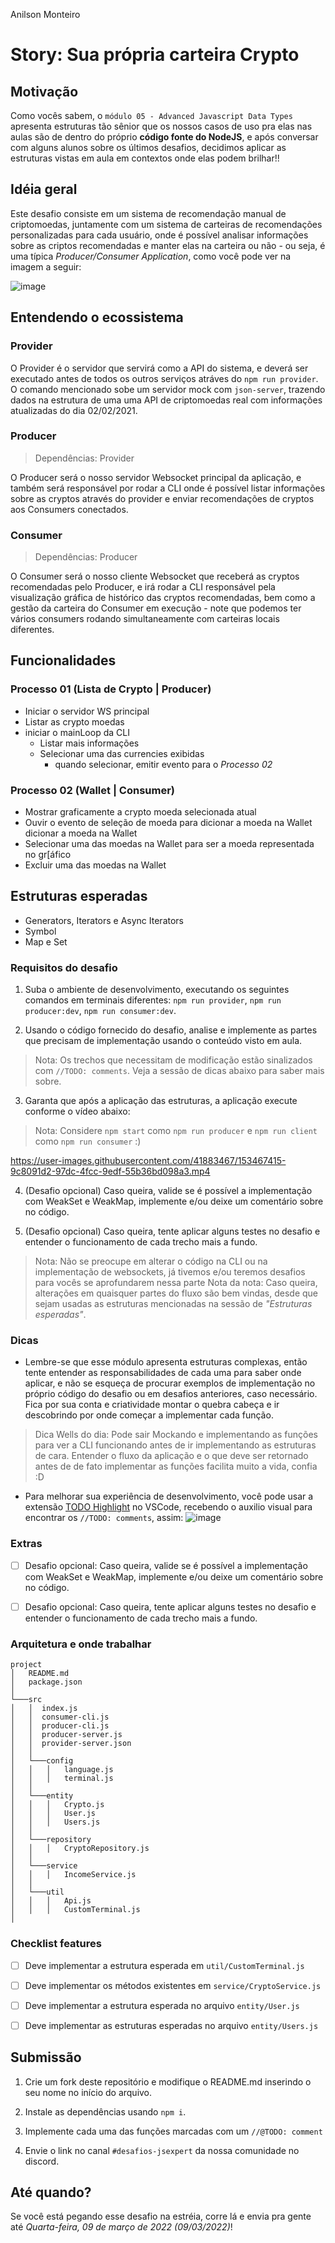 Anilson Monteiro

# Story: Sua própria carteira Crypto

## Motivação

Como vocês sabem, o `módulo 05 - Advanced Javascript Data Types` apresenta estruturas tão sênior que os nossos casos de uso pra elas nas aulas são de dentro do próprio **código fonte do NodeJS**, e após conversar com alguns alunos sobre os últimos desafios, decidimos aplicar as estruturas vistas em aula em contextos onde elas podem brilhar!!

## Idéia geral

Este desafio consiste em um sistema de recomendação manual de criptomoedas, juntamente com um sistema de carteiras de recomendações personalizadas para cada usuário, onde é possível analisar informações sobre as criptos recomendadas e manter elas na carteira ou não - ou seja, é uma típica _Producer/Consumer Application_, como você pode ver na imagem a seguir:

![image](https://user-images.githubusercontent.com/41883467/153203842-8889bbd8-e9e4-496c-b8ae-d9c6c6ec57e3.png)

## Entendendo o ecossistema

### Provider
O Provider é o servidor que servirá como a API do sistema, e deverá ser executado antes de todos os outros serviços atráves do `npm run provider`. O comando mencionado sobe um servidor mock com `json-server`, trazendo dados na estrutura de uma uma API de criptomoedas real com informações atualizadas do dia 02/02/2021.

### Producer
> Dependências: Provider

O Producer será o nosso servidor Websocket principal da aplicação, e também será responsável por rodar a CLI onde é possível listar informações sobre as cryptos através do provider e enviar recomendações de cryptos aos Consumers conectados. 

### Consumer
> Dependências: Producer

O Consumer será o nosso cliente Websocket que receberá as cryptos recomendadas pelo Producer, e irá rodar a CLI responsável pela visualização gráfica de histórico das cryptos recomendadas, bem como a gestão da carteira do Consumer em execução - note que podemos ter vários consumers rodando simultaneamente com carteiras locais diferentes.

## Funcionalidades

### Processo 01 (Lista de Crypto | Producer)

- Iniciar o servidor WS principal
- Listar as crypto moedas
- iniciar o mainLoop da CLI
  - Listar mais informações
  - Selecionar uma das currencies exibidas
    - quando selecionar, emitir evento para o _Processo 02_

### Processo 02 (Wallet | Consumer)

- Mostrar graficamente a crypto moeda selecionada atual
- Ouvir o evento de seleção de moeda para dicionar a moeda na Wallet
dicionar a moeda na Wallet
- Selecionar uma das moedas na Wallet para ser a moeda representada no gr[áfico
- Excluir uma das moedas na Wallet

## Estruturas esperadas
- Generators, Iterators e Async Iterators
- Symbol
- Map e Set

### Requisitos do desafio

1. Suba o ambiente de desenvolvimento, executando os seguintes comandos em terminais diferentes: `npm run provider`, `npm run producer:dev`, `npm run consumer:dev`.

2. Usando o código fornecido do desafio, analise e implemente as partes que precisam de implementação usando o conteúdo visto em aula. 
> Nota: Os trechos que necessitam de modificação estão sinalizados com `//TODO: comments`. Veja a sessão de dicas abaixo para saber mais sobre.

3. Garanta que após a aplicação das estruturas, a aplicação execute conforme o vídeo abaixo:
> Nota: Considere `npm start` como `npm run producer` e `npm run client` como `npm run consumer` :)

https://user-images.githubusercontent.com/41883467/153467415-9c8091d2-97dc-4fcc-9edf-55b36bd098a3.mp4

4. (Desafio opcional) Caso queira, valide se é possível a implementação com WeakSet e WeakMap, implemente e/ou deixe um comentário sobre no código.

5. (Desafio opcional) Caso queira, tente aplicar alguns testes no desafio e entender o funcionamento de cada trecho mais a fundo.

> Nota: Não se preocupe em alterar o código na CLI ou na implementação de websockets, já tivemos e/ou teremos desafios para vocês se aprofundarem nessa parte
> Nota da nota: Caso queira, alterações em quaisquer partes do fluxo são bem vindas, desde que sejam usadas as estruturas mencionadas na sessão de _"Estruturas esperadas"_.

### Dicas
- Lembre-se que esse módulo apresenta estruturas complexas, então tente entender as responsabilidades de cada uma para saber onde aplicar, e não se esqueça de procurar exemplos de implementação no próprio código do desafio ou em desafios anteriores, caso necessário. Fica por sua conta e criatividade montar o quebra cabeça e ir descobrindo por onde começar a implementar cada função.
> Dica Wells do dia: Pode sair Mockando e implementando as funções para ver a CLI funcionando antes de ir implementando as estruturas de cara. Entender o fluxo da aplicação e o que deve ser retornado antes de de fato implementar as funções facilita muito a vida, confia :D

- Para melhorar sua experiência de desenvolvimento, você pode usar a extensão [TODO Highlight](https://marketplace.visualstudio.com/items?itemName=wayou.vscode-todo-highlight) no VSCode, recebendo o auxilio visual para encontrar os `//TODO: comments`, assim:
![image](https://user-images.githubusercontent.com/41883467/153465555-f2daa3e0-5770-4139-8344-dd2b792e159e.png)

### Extras

- [ ] Desafio opcional: Caso queira, valide se é possível a implementação com WeakSet e WeakMap, implemente e/ou deixe um comentário sobre no código.
- [ ] Desafio opcional: Caso queira, tente aplicar alguns testes no desafio e entender o funcionamento de cada trecho mais a fundo.


### Arquitetura e onde trabalhar

```
project
│   README.md
│   package.json
│
└───src
│   │  index.js
│   │  consumer-cli.js
│   │  producer-cli.js
│   │  producer-server.js
│   │  provider-server.json
│   │
│   └───config
│   │   │   language.js
│   │   │   terminal.js
│   │
│   └───entity
│   │   │   Crypto.js
│   │   │   User.js
│   │   │   Users.js
│   │
│   └───repository
│   │   │   CryptoRepository.js
│   │
│   └───service
│   │   │   IncomeService.js
│   │
│   └───util
│   │   │   Api.js
│   │   │   CustomTerminal.js
│
```

### Checklist features

- [ ] Deve implementar a estrutura esperada em `util/CustomTerminal.js`

- [ ] Deve implementar os métodos existentes em `service/CryptoService.js`

- [ ] Deve implementar a estrutura esperada no arquivo `entity/User.js`

- [ ] Deve implementar as estruturas esperadas no arquivo `entity/Users.js`

## Submissão

1. Crie um fork deste repositório e modifique o README.md inserindo o seu nome no início do arquivo.

2. Instale as dependências usando `npm i`.

3. Implemente cada uma das funções marcadas com um `//@TODO: comment`

4. Envie o link no canal `#desafios-jsexpert` da nossa comunidade no discord.

## Até quando?

Se você está pegando esse desafio na estréia, corre lá e envia pra gente até _Quarta-feira, 09 de março de 2022 (09/03/2022)_!
